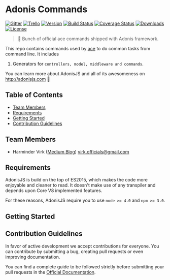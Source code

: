 # Adonis Commands

[![Gitter](https://img.shields.io/badge/+%20GITTER-JOIN%20CHAT%20%E2%86%92-1DCE73.svg?style=flat-square)](https://gitter.im/adonisjs/adonis-framework)
[![Trello](https://img.shields.io/badge/TRELLO-%E2%86%92-89609E.svg?style=flat-square)](https://trello.com/b/yzpqCgdl/adonis-for-humans)
[![Version](https://img.shields.io/npm/v/adonis-commands.svg?style=flat-square)](https://www.npmjs.com/package/adonis-commands)
[![Build Status](https://img.shields.io/travis/adonisjs/adonis-commands/master.svg?style=flat-square)](https://travis-ci.org/adonisjs/adonis-commands)
[![Coverage Status](https://img.shields.io/coveralls/adonisjs/adonis-commands/master.svg?style=flat-square)](https://coveralls.io/github/adonisjs/adonis-commands?branch=master)
[![Downloads](https://img.shields.io/npm/dt/adonis-commands.svg?style=flat-square)](https://www.npmjs.com/package/adonis-commands)
[![License](https://img.shields.io/npm/l/adonis-framework.svg?style=flat-square)](https://opensource.org/licenses/MIT)

> :pray: Bunch of official ace commands shipped with Adonis framework.

This repo contains commands used by [ace](http://adonisjs.com/docs/2.0/ace-commands) to do common tasks from command line. It includes

1. Generators for `controllers, model, middleware and commands`.

You can learn more about AdonisJS and all of its awesomeness on http://adonisjs.com :evergreen_tree:

## Table of Contents

* [Team Members](#team-members)
* [Requirements](#requirements)
* [Getting Started](#getting-started)
* [Contribution Guidelines](#contribution-guidelines)

## <a name="team-members"></a>Team Members

* Harminder Virk ([Medium Blog](https://medium.com/@amanvirk)) <virk.officials@gmail.com>

## <a name="requirements"></a>Requirements

AdonisJS is build on the top of ES2015, which makes the code more enjoyable and cleaner to read. It doesn't make use of any transpiler and depends upon Core V8 implemented features.

For these reasons, AdonisJS require you to use `node >= 4.0` and `npm >= 3.0`.

## <a name="getting-started"></a>Getting Started


## <a name="contribution-guidelines"></a>Contribution Guidelines

In favor of active development we accept contributions for everyone. You can contribute by submitting a bug, creating pull requests or even improving documentation.

You can find a complete guide to be followed strictly before submitting your pull requests in the [Official Documentation](http://adonisjs.com/docs/2.0/contributing).
